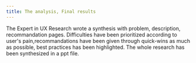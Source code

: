 ```yaml
---
title: The analysis, Final results 
--- 
```


The Expert in UX Research wrote a synthesis with problem,
description, recommandation pages. 
Difficulties have been prioritized according to user's pain,recommandations have been given through quick-wins as much as possible, best practices has been highlighted. 
The whole research has been synthesized in a ppt file.